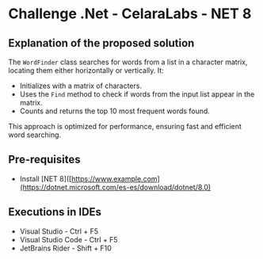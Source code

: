 # Challenge .Net - CelaraLabs - NET 8

## Explanation of the proposed solution

The `WordFinder` class searches for words from a list in a character matrix, locating them either horizontally or vertically. It:

- Initializes with a matrix of characters.
- Uses the `Find` method to check if words from the input list appear in the matrix.
- Counts and returns the top 10 most frequent words found.

This approach is optimized for performance, ensuring fast and efficient word searching.

## Pre-requisites

- Install [NET 8]([https://www.example.com](https://dotnet.microsoft.com/es-es/download/dotnet/8.0)

## Executions in IDEs

- Visual Studio - Ctrl + F5
- Visual Studio Code - Ctrl + F5
- JetBrains Rider	- Shift + F10
